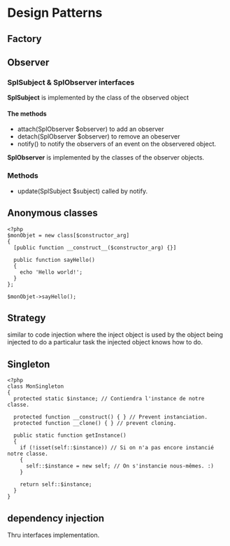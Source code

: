 # Design Patterns

## Factory

## Observer

### SplSubject & SplObserver interfaces

**SplSubject** is implemented by the class of the observed object

#### The methods

* attach(SplObserver $observer) to add an observer
* detach(SplObserver $observer) to remove an obeserver
* notify()  to notify the observers of an event on the observered object.

**SplObserver** is implemented by the classes of the observer objects.

### Methods

* update(SplSubject $subject) called by notify.

## Anonymous classes

```
<?php
$monObjet = new class[$constructor_arg]
{
  [public function __construct__($constructor_arg) {}]

  public function sayHello()
  {
    echo 'Hello world!';
  }
};

$monObjet->sayHello();
```

## Strategy

similar to code injection where the inject object is used by the object being injected to do a particalur task the injected object knows how to do.

## Singleton

```
<?php
class MonSingleton
{
  protected static $instance; // Contiendra l'instance de notre classe.
  
  protected function __construct() { } // Prevent instanciation. 
  protected function __clone() { } // prevent cloning.
  
  public static function getInstance()
  {
    if (!isset(self::$instance)) // Si on n'a pas encore instancié notre classe.
    {
      self::$instance = new self; // On s'instancie nous-mêmes. :)
    }
    
    return self::$instance;
  }
}
```

## dependency injection

Thru interfaces implementation.


